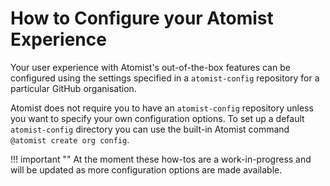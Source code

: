 # How to Configure your Atomist Experience

Your user experience with Atomist's out-of-the-box features can be configured using the settings specified in a `atomist-config` repository for a particular GitHub organisation.

Atomist does not require you to have an `atomist-config` repository unless you want to specify your own configuration options. To set up a default `atomist-config` directory you can use the built-in Atomist command `@atomist create org config`.

!!! important ""
    <span class="major-point">At the moment these how-tos are a work-in-progress and will be updated as more configuration options are made available.</span>